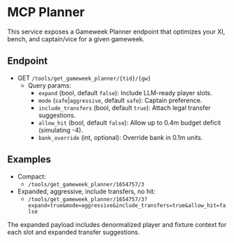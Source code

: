 # MCP Planner

This service exposes a Gameweek Planner endpoint that optimizes your XI, bench, and captain/vice for a given gameweek.

## Endpoint

- GET `/tools/get_gameweek_planner/{tid}/{gw}`
  - Query params:
    - `expand` (bool, default `false`): Include LLM-ready player slots.
    - `mode` (`safe`|`aggressive`, default `safe`): Captain preference.
    - `include_transfers` (bool, default `true`): Attach legal transfer suggestions.
    - `allow_hit` (bool, default `false`): Allow up to 0.4m budget deficit (simulating -4).
    - `bank_override` (int, optional): Override bank in 0.1m units.

## Examples

- Compact:
  - `/tools/get_gameweek_planner/1654757/3`
- Expanded, aggressive, include transfers, no hit:
  - `/tools/get_gameweek_planner/1654757/3?expand=true&mode=aggressive&include_transfers=true&allow_hit=false`

The expanded payload includes denormalized player and fixture context for each slot and expanded transfer suggestions.
